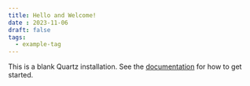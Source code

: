 ```yaml
---
title: Hello and Welcome!
date : 2023-11-06
draft: false
tags:
  - example-tag
---
```


This is a blank Quartz installation.
See the [documentation](https://quartz.jzhao.xyz) for how to get started.